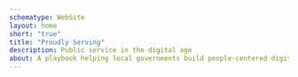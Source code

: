 ```yaml
---
schematype: WebSite
layout: home
short: "true"
title: "Proudly Serving"
description: Public service in the digital age
about: A playbook helping local governments build people-centered digital public services.
---
```

